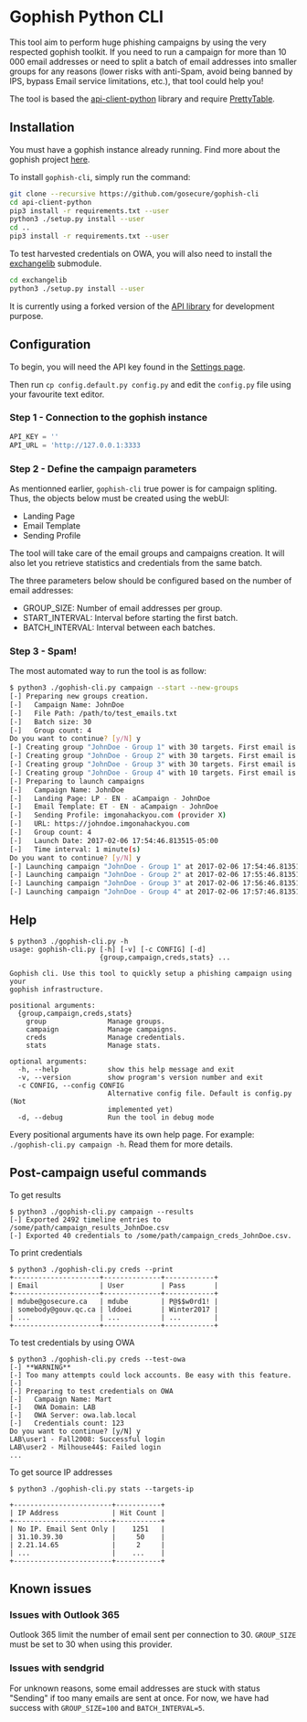 # Gophish Python CLI

This tool aim to perform huge phishing campaigns by using the very respected gophish toolkit. If you need to run a campaign for more than 10 000 email addresses or need to split a batch of email addresses into smaller groups for any reasons (lower risks with anti-Spam, avoid being banned by IPS, bypass Email service limitations, etc.), that tool could help you!

The tool is based the [api-client-python](https://github.com/gophish/api-client-python) library and require [PrettyTable](https://pypi.python.org/pypi/PrettyTable).


## Installation

You must have a gophish instance already running. Find more about the gophish project [here](https://github.com/gophish/gophish).

To install `gophish-cli`, simply run the command:

```bash
git clone --recursive https://github.com/gosecure/gophish-cli
cd api-client-python
pip3 install -r requirements.txt --user
python3 ./setup.py install --user
cd ..
pip3 install -r requirements.txt --user
```

To test harvested credentials on OWA, you will also need to install the [exchangelib](https://github.com/ecederstrand/exchangelib/) submodule.

```bash
cd exchangelib
python3 ./setup.py install --user
```

It is currently using a forked version of the [API library](https://github.com/gosecure/api-client-python/) for development purpose.


## Configuration

To begin, you will need the API key found in the [Settings page](https://gophish.gitbooks.io/user-guide/content/documentation/changing_user_settings.html#changing-your-password--updating-settings).

Then run `cp config.default.py config.py` and edit the `config.py` file using your favourite text editor.

### Step 1 - Connection to the gophish instance

```python
API_KEY = ''
API_URL = 'http://127.0.0.1:3333
```


### Step 2 - Define the campaign parameters

As mentionned earlier, `gophish-cli` true power is for campaign spliting. Thus, the objects below must be created using the webUI:

 * Landing Page
 * Email Template
 * Sending Profile

The tool will take care of the email groups and campaigns creation. It will also let you retrieve statistics and credentials from the same batch.

The three parameters below should be configured based on the number of email addresses:

 * GROUP_SIZE: Number of email addresses per group. 
 * START_INTERVAL: Interval before starting the first batch.
 * BATCH_INTERVAL: Interval between each batches.


### Step 3 - Spam!

The most automated way to run the tool is as follow:

```bash
$ python3 ./gophish-cli.py campaign --start --new-groups
[-] Preparing new groups creation.
[-]   Campaign Name: JohnDoe
[-]   File Path: /path/to/test_emails.txt
[-]   Batch size: 30
[-]   Group count: 4
Do you want to continue? [y/N] y
[-] Creating group "JohnDoe - Group 1" with 30 targets. First email is johndoe1@trash-mail.com
[-] Creating group "JohnDoe - Group 2" with 30 targets. First email is johndoe31@trash-mail.com
[-] Creating group "JohnDoe - Group 3" with 30 targets. First email is johndoe61@trash-mail.com
[-] Creating group "JohnDoe - Group 4" with 10 targets. First email is johndoe91@trash-mail.com
[-] Preparing to launch campaigns
[-]   Campaign Name: JohnDoe
[-]   Landing Page: LP - EN - aCampaign - JohnDoe
[-]   Email Template: ET - EN - aCampaign - JohnDoe
[-]   Sending Profile: imgonahackyou.com (provider X)
[-]   URL: https://johndoe.imgonahackyou.com
[-]   Group count: 4
[-]   Launch Date: 2017-02-06 17:54:46.813515-05:00
[-]   Time interval: 1 minute(s)
Do you want to continue? [y/N] y
[-] Launching campaign "JohnDoe - Group 1" at 2017-02-06 17:54:46.813515-05:00
[-] Launching campaign "JohnDoe - Group 2" at 2017-02-06 17:55:46.813515-05:00
[-] Launching campaign "JohnDoe - Group 3" at 2017-02-06 17:56:46.813515-05:00
[-] Launching campaign "JohnDoe - Group 4" at 2017-02-06 17:57:46.813515-05:00
```

## Help

```
$ python3 ./gophish-cli.py -h               
usage: gophish-cli.py [-h] [-v] [-c CONFIG] [-d]
                      {group,campaign,creds,stats} ...

Gophish cli. Use this tool to quickly setup a phishing campaign using your
gophish infrastructure.

positional arguments:
  {group,campaign,creds,stats}
    group               Manage groups.
    campaign            Manage campaigns.
    creds               Manage credentials.
    stats               Manage stats.

optional arguments:
  -h, --help            show this help message and exit
  -v, --version         show program's version number and exit
  -c CONFIG, --config CONFIG
                        Alternative config file. Default is config.py (Not
                        implemented yet)
  -d, --debug           Run the tool in debug mode
```

Every positional arguments have its own help page. For example: `./gophish-cli.py campaign -h`. Read them for more details. 


## Post-campaign useful commands

To get results

```
$ python3 ./gophish-cli.py campaign --results
[-] Exported 2492 timeline entries to /some/path/campaign_results_JohnDoe.csv
[-] Exported 40 credentials to /some/path/campaign_creds_JohnDoe.csv.
```

To print credentials

```
$ python3 ./gophish-cli.py creds --print
+---------------------+--------------+------------+
| Email               | User         | Pass       |
+---------------------+--------------+------------+
| mdube@gosecure.ca   | mdube        | P@$$w0rd1! |
| somebody@gouv.qc.ca | lddoei       | Winter2017 |
| ...                 | ...          | ...        |
+---------------------+--------------+------------+
```


To test credentials by using OWA

```
$ python3 ./gophish-cli.py creds --test-owa
[-] **WARNING**
[-] Too many attempts could lock accounts. Be easy with this feature.
[-]
[-] Preparing to test credentials on OWA
[-]   Campaign Name: Mart
[-]   OWA Domain: LAB
[-]   OWA Server: owa.lab.local
[-]   Credentials count: 123
Do you want to continue? [y/N] y
LAB\user1 - Fall2008: Successful login
LAB\user2 - Milhouse44$: Failed login
...
```


To get source IP addresses

```
$ python3 ./gophish-cli.py stats --targets-ip

+------------------------+-----------+
| IP Address             | Hit Count |
+------------------------+-----------+
| No IP. Email Sent Only |    1251   |
| 31.10.39.30            |     50    |
| 2.21.14.65             |     2     |
| ...                    |    ...    |
+------------------------+-----------+
```


## Known issues

### Issues with Outlook 365

Outlook 365 limit the number of email sent per connection to 30. `GROUP_SIZE` must be set to 30 when using this provider.

### Issues with sendgrid

For unknown reasons, some email addresses are stuck with status "Sending" if too many emails are sent at once. For now, we have had success with `GROUP_SIZE=100` and `BATCH_INTERVAL=5`.


